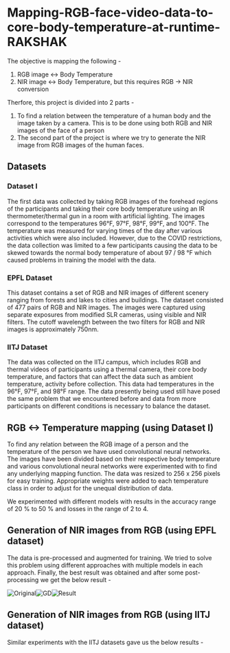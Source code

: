 # Mapping-RGB-face-video-data-to-core-body-temperature-at-runtime-RAKSHAK

The objective is mapping the following -
1. RGB image <-> Body Temperature
2. NIR image <-> Body Temperature, but this requires RGB -> NIR conversion

Therfore, this project is divided into 2 parts -
1. To find a relation between the temperature of a human body and the image taken by a camera. This is to be done using both RGB and NIR images of the face of a person
2. The second part of the project is where we try to generate the NIR image from RGB images of the human faces.

## Datasets

### Dataset I

The first data was collected by taking RGB images of the forehead regions of the participants and taking their core body temperature using an IR thermometer/thermal gun in a room with artificial lighting. The images correspond to the temperatures 96°F, 97°F, 98°F, 99°F, and 100°F. The temperature was measured for varying times of the day after various activities which were also included. However, due to the COVID restrictions, the data collection was limited to a few participants causing the data to be skewed towards the normal body temperature of about 97 / 98 °F which caused problems in training the model with the data.

### EPFL Dataset

This dataset contains a set of RGB and NIR images of different scenery ranging from forests and lakes to cities and buildings. The dataset consisted of 477 pairs of RGB and NIR images. The images were captured using separate exposures from modified SLR cameras, using visible and NIR filters. The cutoff wavelength between the two filters for RGB and NIR images is approximately 750nm.

### IITJ Dataset

The data was collected on the IITJ campus, which includes RGB and thermal videos of participants using a thermal camera, their core body temperature, and factors that can affect the data such as ambient temperature, activity before collection. This data had temperatures in the 96°F, 97°F, and 98°F range. The data presently being used still have posed the same problem that we encountered before and data from more participants on different conditions is necessary to balance the dataset.

## RGB <-> Temperature mapping (using Dataset I)

To find any relation between the RGB image of a person and the temperature of the person we have used convolutional neural networks. The images have been divided based on their respective body temperature and various convolutional neural networks were experimented with to find any underlying mapping function. The data was resized to 256 x 256 pixels for easy training. Appropriate weights were added to each temperature class in order to adjust for the unequal distribution of data.

We experimented with different models with results in the accuracy range of 20 % to 50 % and losses in the range of 2 to 4.

## Generation of NIR images from RGB (using EPFL dataset)

The data is pre-processed and augmented for training. We tried to solve this problem using different approaches with multiple models in each approach. Finally, the best result was obtained and after some post-processing we get the below result -

![Original](https://github.com/saurabhburewar/Mapping-RGB-face-video-data-to-core-body-temperature-at-runtime-RAKSHAK/blob/main/Results/Original%20RGB%20rescaled.png)![GD](https://github.com/saurabhburewar/Mapping-RGB-face-video-data-to-core-body-temperature-at-runtime-RAKSHAK/blob/main/Results/original%20NIR%20rescaled.png)![Result](https://github.com/saurabhburewar/Mapping-RGB-face-video-data-to-core-body-temperature-at-runtime-RAKSHAK/blob/main/Results/contrast%20adjusted.png)

## Generation of NIR images from RGB (using IITJ dataset)

Similar experiments with the IITJ datasets gave us the below results -

